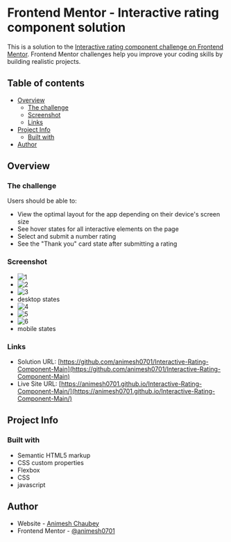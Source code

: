 # Frontend Mentor - Interactive rating component solution

This is a solution to the [Interactive rating component challenge on Frontend Mentor](https://www.frontendmentor.io/challenges/interactive-rating-component-koxpeBUmI). Frontend Mentor challenges help you improve your coding skills by building realistic projects. 

## Table of contents

- [Overview](#overview)
  - [The challenge](#the-challenge)
  - [Screenshot](#screenshot)
  - [Links](#links)
- [Project Info](#project-info)
  - [Built with](#built-with)
- [Author](#author)


## Overview

### The challenge

Users should be able to:

- View the optimal layout for the app depending on their device's screen size
- See hover states for all interactive elements on the page
- Select and submit a number rating
- See the "Thank you" card state after submitting a rating

### Screenshot

- ![1](https://github.com/animesh0701/Interactive-Rating-Component-Main/blob/main/ss/desktop1.png) 
- ![2](https://github.com/animesh0701/Interactive-Rating-Component-Main/blob/main/ss/desktop2.png)
- ![3](https://github.com/animesh0701/Interactive-Rating-Component-Main/blob/main/ss/desktop3.png)
- desktop states
- ![4](https://github.com/animesh0701/Interactive-Rating-Component-Main/blob/main/ss/mobile1.png)
- ![5](https://github.com/animesh0701/Interactive-Rating-Component-Main/blob/main/ss/mobile2.png)
- ![6](https://github.com/animesh0701/Interactive-Rating-Component-Main/blob/main/ss/mobile3.png)
- mobile states

### Links

- Solution URL: [https://github.com/animesh0701/Interactive-Rating-Component-Main](https://github.com/animesh0701/Interactive-Rating-Component-Main)
- Live Site URL: [https://animesh0701.github.io/Interactive-Rating-Component-Main/](https://animesh0701.github.io/Interactive-Rating-Component-Main/)

## Project Info

### Built with

- Semantic HTML5 markup
- CSS custom properties
- Flexbox
- CSS
- javascript 

## Author

- Website - [Animesh Chaubey](https://github.com/animesh0701)
- Frontend Mentor - [@animesh0701](https://www.frontendmentor.io/profile/animesh0701)



